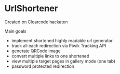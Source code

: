 UrlShortener
============

Created on Clearcode hackaton

Main goals

* implement shortened highly readable url generator
* track all each redirection via Piwik Tracking API
* generate QRCode image
* convert multiple links to one shortened
* view multiple target pages in gallery mode (one tab)
* password protected redirection